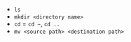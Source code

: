 +  `ls` 
+ `mkdir <directory name>`
+ `cd` = `cd ~`, `cd ..`
+ `mv <source path> <destination path>`
